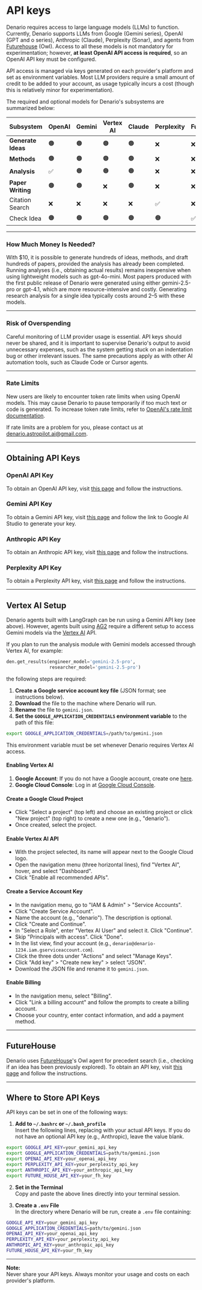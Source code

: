 # API keys

Denario requires access to large language models (LLMs) to function. Currently, Denario supports LLMs from Google (Gemini series), OpenAI (GPT and o series), Anthropic (Claude), Perplexity (Sonar), and agents from [Futurehouse](https://platform.futurehouse.org/) (Owl). Access to all these models is not mandatory for experimentation; however, **at least OpenAI API access is required**, so an OpenAI API key must be configured.

API access is managed via keys generated on each provider's platform and set as environment variables. Most LLM providers require a small amount of credit to be added to your account, as usage typically incurs a cost (though this is relatively minor for experimentation).

The required and optional models for Denario's subsystems are summarized below:

| Subsystem         | OpenAI | Gemini | Vertex AI | Claude | Perplexity | FutureHouse |
| ----------------- | ------ | ------ | --------- | ------ | ---------- | ----------- |
| **Generate Ideas**    | 🟠     | 🟠     | 🟠        | 🟠     | ❌          | ❌           |
| **Methods**           | 🟠     | 🟠     | 🟠        | 🟠     | ❌          | ❌           |
| **Analysis**          | ✅      | 🟠     | 🟠        | 🟠     | ❌          | ❌           |
| **Paper Writing**     | 🟠     | 🟠     | ❌         | 🟠     | ❌          | ❌           |
| Citation Search | ❌      | ❌      | ❌         | ❌      | ✅          | ❌           |
| Check Idea        | 🟠      | 🟠      | 🟠         | 🟠      | 🟠          | ✅           |



---

### How Much Money Is Needed?

With $10, it is possible to generate hundreds of ideas, methods, and draft hundreds of papers, provided the analysis has already been completed. Running analyses (i.e., obtaining actual results) remains inexpensive when using lightweight models such as gpt-4o-mini. Most papers produced with the first public release of Denario were generated using either gemini-2.5-pro or gpt-4.1, which are more resource-intensive and costly. Generating research analysis for a single idea typically costs around $2–$5 with these models.

---

### Risk of Overspending

Careful monitoring of LLM provider usage is essential. API keys should never be shared, and it is important to supervise Denario's output to avoid unnecessary expenses, such as the system getting stuck on an indentation bug or other irrelevant issues. The same precautions apply as with other AI automation tools, such as Claude Code or Cursor agents.

---

### Rate Limits

New users are likely to encounter token rate limits when using OpenAI models. This may cause Denario to pause temporarily if too much text or code is generated. To increase token rate limits, refer to [OpenAI's rate limit documentation](https://platform.openai.com/docs/guides/rate-limits).


If rate limits are a problem for you, please contact us at [denario.astropilot.ai@gmail.com](mailto:denario.astropilot.ai@gmail.com).

---



## Obtaining API Keys

### OpenAI API Key

To obtain an OpenAI API key, visit [this page](https://platform.openai.com/api-keys) and follow the instructions.

### Gemini API Key

To obtain a Gemini API key, visit [this page](https://ai.google.dev/gemini-api/docs/api-key) and follow the link to Google AI Studio to generate your key.

### Anthropic API Key

To obtain an Anthropic API key, visit [this page](https://console.anthropic.com/settings/keys) and follow the instructions.

### Perplexity API Key

To obtain a Perplexity API key, visit [this page](https://docs.perplexity.ai/getting-started/quickstart) and follow the instructions.

---

## Vertex AI Setup

Denario agents built with LangGraph can be run using a Gemini API key (see above). However, agents built using [AG2](https://ag2.ai/) require a different setup to access Gemini models via the [Vertex AI](https://cloud.google.com/vertex-ai?hl=en) API.

If you plan to run the analysis module with Gemini models accessed through Vertex AI, for example:

```python
den.get_results(engineer_model='gemini-2.5-pro',
                researcher_model='gemini-2.5-pro')
```

the following steps are required:

1. **Create a Google service account key file** (JSON format; see instructions below).
2. **Download** the file to the machine where Denario will run.
3. **Rename** the file to `gemini.json`.
4. **Set the `GOOGLE_APPLICATION_CREDENTIALS` environment variable** to the path of this file:

```bash
export GOOGLE_APPLICATION_CREDENTIALS=/path/to/gemini.json
```

This environment variable must be set whenever Denario requires Vertex AI access.

#### Enabling Vertex AI

1. **Google Account**: If you do not have a Google account, create one [here](https://www.google.com/intl/en-GB/account/about/).
2. **Google Cloud Console**: Log in at [Google Cloud Console](https://console.cloud.google.com/).

#### Create a Google Cloud Project

- Click "Select a project" (top left) and choose an existing project or click "New project" (top right) to create a new one (e.g., "denario").
- Once created, select the project.

#### Enable Vertex AI API

- With the project selected, its name will appear next to the Google Cloud logo.
- Open the navigation menu (three horizontal lines), find "Vertex AI", hover, and select "Dashboard".
- Click "Enable all recommended APIs".

#### Create a Service Account Key

- In the navigation menu, go to "IAM & Admin" > "Service Accounts".
- Click "Create Service Account".
- Name the account (e.g., "denario"). The description is optional.
- Click "Create and Continue".
- In "Select a Role", enter "Vertex AI User" and select it. Click "Continue".
- Skip "Principals with access". Click "Done".
- In the list view, find your account (e.g., `denario@denario-1234.iam.gserviceaccount.com`).
- Click the three dots under "Actions" and select "Manage Keys".
- Click "Add key" > "Create new key" > select "JSON".
- Download the JSON file and rename it to `gemini.json`.

#### Enable Billing

- In the navigation menu, select "Billing".
- Click "Link a billing account" and follow the prompts to create a billing account.
- Choose your country, enter contact information, and add a payment method.

---

## FutureHouse

Denario uses [FutureHouse](https://www.futurehouse.org/)'s Owl agent for precedent search (i.e., checking if an idea has been previously explored). To obtain an API key, visit [this page](https://platform.futurehouse.org/) and follow the instructions.

---

## Where to Store API Keys

API keys can be set in one of the following ways:

1. **Add to `~/.bashrc` or `~/.bash_profile`**  
   Insert the following lines, replacing with your actual API keys. If you do not have an optional API key (e.g., Anthropic), leave the value blank.

```bash
export GOOGLE_API_KEY=your_gemini_api_key
export GOOGLE_APPLICATION_CREDENTIALS=path/to/gemini.json
export OPENAI_API_KEY=your_openai_api_key
export PERPLEXITY_API_KEY=your_perplexity_api_key
export ANTHROPIC_API_KEY=your_anthropic_api_key
export FUTURE_HOUSE_API_KEY=your_fh_key
```

2. **Set in the Terminal**  
   Copy and paste the above lines directly into your terminal session.

3. **Create a `.env` File**  
   In the directory where Denario will be run, create a `.env` file containing:

```bash
GOOGLE_API_KEY=your_gemini_api_key
GOOGLE_APPLICATION_CREDENTIALS=path/to/gemini.json
OPENAI_API_KEY=your_openai_api_key
PERPLEXITY_API_KEY=your_perplexity_api_key
ANTHROPIC_API_KEY=your_anthropic_api_key
FUTURE_HOUSE_API_KEY=your_fh_key
```

---

**Note:**  
Never share your API keys. Always monitor your usage and costs on each provider's platform.